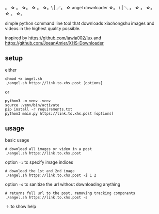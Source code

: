 。 ☆ 。   ☆。     ☆  。
 ☆。\     |     ／。 ☆
   angel downloader
☆。 /     |     ＼ 。 ☆ 
。 ☆。    ☆  。   ☆。

simple python command line tool that downloads xiaohongshu images and videos in the highest quality possible.<br>

inspired by https://github.com/iawia002/lux and https://github.com/JoeanAmier/XHS-Downloader<br>

## setup
either
```
chmod +x angel.sh
./angel.sh https://link.to.xhs.post [options]
```
or
```
python3 -m venv .venv
source .venv/bin/activate
pip install -r requirements.txt
python3 main.py https://link.to.xhs.post [options]
```

## usage
basic usage
```
# download all images or video in a post
./angel.sh https://link.to.xhs.post
```

option `-i` to specify image indices
```
# download the 1st and 2nd image
./angel.sh https://link.to.xhs.post -i 1 2 
```

option `-s` to sanitize the url without downloading anything
```
# returns full url to the post, removing tracking components
./angel.sh https://link.to.xhs.post -s
```

`-h` to show help

## todo
all kinds of exception handling<br>
add support for negative indices (-1 leads to the last img)